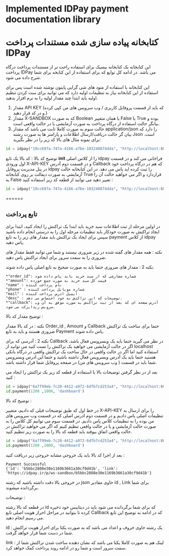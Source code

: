 # Implemented IDPay payment documentation library
# کتابخانه پیاده سازی شده مستندات پرداخت IDPay
این کتابخانه یک کتابخانه بیسیک برای استفاده راحت تر از مستندات پرداخت درگاه پرداخت IDPay می باشد. در ادامه کل توابع که برای استفاده از این کتابخه برای شما شرح داده می شود.

این کتابخانه با استفاده از متود های شی گرایی پایتون نوشته شده است پس برای استفاده از این کتابخانه نیاز به تنظیمات اولیه دارد که می توانید برای ست کردن تنظیم اولیه باید ابتدا چند مقدار اولیه را به نرم افزار بدهید.

1. مقدار API KEY (که باید از قسمت پروفایل کاربری / وب سرویس های من کپی کرده و در کد قرار دهید.)
2. مقدار X-SANDBOX که به صورت Boolean یا همان متغییر False یا True بوده و بیانگر حالت استفاده از درگاه پرداخت به صورت آزمایشی یا در حالت واقعی است.
3. حالت سوم به صورت کاملا ثابت می باشد که مقدار application/json را دارد که بیان گر حالت دریافت/ارسال اطلاعات و پارامتر ها به صورت رشته Json است. 
برای نمونه مثال های بالا کد زیر را در نظر بگیرید:
```python
id = idpay("19cc697a-747a-4166-a76e-103240874dda", "http://localhost:8000/")
```
توضیح کد بالا :
کد بالا یک تابع __init__ را از کلاس اصلی idpay فراخانی می کند و در قسمت اول ورودی X-API-KEY و در قسمت دوم آدرس Callback که هم در درگاه پرداخت خود در پنل مدیریت پروفایل idpay را ثبت کرده اید پاس می دهد.
در این کتابخانه حالت آزمایشی به صورت دیفالت بر روی کتابخانه True قراردارد و اگر می خواهید حالت آن را به False تغییر دهید می توانید از قطعه کد زیر استفاده کنید :
```python
id = idpay("19cc697a-747a-4166-a76e-103240874dda", "http://localhost:8000/", sandbox = False)
```
======
## تابع پرداخت
در اولین مرحله از ثبت اطلاعات سبد خرید باید ابتدا یک تراکنش را ایجاد کنید، ابتدا برای ایجاد تراکنش به صورت خودکار باید تنظیمات مرحله اول را به درستی انجام داده باشید سپس برای ایجاد یک تراکنش باید مقدار های زیر را به تابع payment از کلاس idpay پاس دهید.

نکته : همه مقدار های گفته شده در زیر ضروری نیستند و شما می توانید فقط مقدار های ضروری را به سمت سرور برای ایجاد تراکنش پاس دهید.

نکته 2 : مقدار های ضروری حتما باید به صورت صحیح به تابع اصلی پاس داده شوند.
```
*"order_id": شماره سفارشی که از سبد خرید باید پاس داده شود
*"amount": قیمت کل سبد خرید به صورت جمع خورده
"name" : نام پرداخت کننده
"phone" : شماره موبایل پرداخت کننده 
"mail" : ایمیل ادرس پرداخت کننده
"desc" : توضیحات که این تراکنش به خود اختصاص می دهد.
*"callback": آدرس صفحه ای که بعد از ثبت تراکنش به صورت موفق به آن وب سرویس ریدایرکت می شود.
```
توضیح مقدار کد بالا :

نکته : در کد بالا مقدار Order_id , Amount  و Callback حتما برای ساخت یک تراکنش ضروری هستند و باید به تابع Payment پاس داده شوند.


نکته 2 : آدرسی که برای Callback در نظر می گیرید حتما باید یک وبسرویس فعال باشد، اگر در حالت آزمایشی می خواهید یک تراکنش را تست کنید می توانید از localhost استفاده کنید اما اگر در حالت واقعی در حال ساخت یک تراکنش واقعی در درگاه بانکی هستید حتما باید یک آدرس وبسرویس فعال داشته باشید و حتما این ادرس وبسرویس شما باید در قسمت ( وب سرویس های من) در صفحه پروفایل شما قرار داشته باشد. 


بعد از در نظر گرفتن توضیحات بالا با استفاده از قطعه کد زیر یک تراکنش را ایجاد می کنید :

```python
id = idpay("6a7f99eb-7c20-4412-a972-6dfb7cd253a4", "http://localhost:8000/")
id.payment(1200 ,1000, 'dashboard')
```

توضیح کد بالا :

در خط اول کد طبق توضیحات قبلی که دادیم، متغییر X-API-KEY را برای ارسال به تنظیمات اصلی پاس دادیم و در قسمت دوم ادرس اصلی که در قسمت وب سرویس های من بوده را به تنظیمات کلاس پاس دادیم. در قسمت سوم می توانیم کل کلاس را به صورت حالت آزمایشی و یا در حالت واقعی تنظیم کنیم که اگر می خواهید تراکنش در حالت واقعی اتفاق بیوفتد باید قطعه کد بالا را به صورت زیر تنظیم کنید.

```python
id = idpay("6a7f99eb-7c20-4412-a972-6dfb7cd253a4", "http://localhost:8000/", sandbox = False)
id.payment(1200 ,1000, 'dashboard')
```

بعد از اجرا کد بالا باید یک خروجی مشابه خروجی زیر دریافت کنید :
```
Payment Successful
{'id': 'b5bbc2808e30e1169b3661a30cf9d41b', 'link': 'https://idpay.ir/p/ws-sandbox/b5bbc2808e30e1169b3661a30cf9d41b'}
```

در خروجی بالا دقت داشته باشید که رشته json حاوی مقادیر id , Link برای شما برگردانده میشوند.

توضیحات : 

در قطعه کد بالا رشته id که برای شما برگردانده می شود باید در دیتابیس خود ذخیره کرده تا بتوانید در مراحل احراز هویت اصلی تابع Callback که در ادامه به توضیح این تابع می رسیم انجام دهید.

id : یک رشته حاوی حروف و اعداد می باشد که به صورت یکتا برای احراز هویت تراکنش شما در دست شما قرار خواهد گرفت.

link : لینک هم به صورت کاملا یکتا می باشد که نشان دهنده ساخت شدن تراکنش شما از سمت سرور است و شما رو در ادامه روند پرداخت کمک خواهد کرد.


